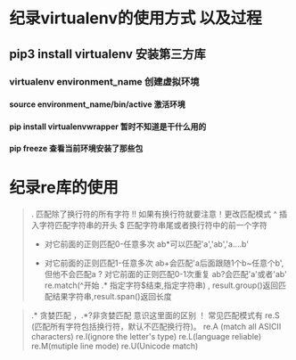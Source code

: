 # 纪录virtualenv的使用方式 以及过程

## pip3 install virtualenv 安装第三方库

### virtualenv environment_name  创建虚拟环境

#### source environment_name/bin/active  激活环境

#### pip install virtualenvwrapper 暂时不知道是干什么用的

#### pip freeze 查看当前环境安装了那些包

# 纪录re库的使用

> . 匹配除了换行符的所有字符 !! 如果有换行符就要注意！更改匹配模式
> ^ 插入字符匹配字符串的开头
> $ 匹配字符串尾或者换行符中的前一个字符
> * 对它前面的正则匹配0-任意多次 ab*可以匹配'a','ab','a....b'
> + 对它前面的正则匹配1-任意多次 ab+会匹配'a后面跟随1个b~任意个b',但他不会匹配a
> ? 对它前面的正则匹配0-1次重复 ab?会匹配'a'或者'ab'
> re.match(^开始 .* 指定字符$结束,指定字符串) , result.group()返回匹配结果字符串,result.span()返回长度

> .* 贪婪匹配 ，.*?非贪婪匹配  意识这里面的区别 ！ 
常见匹配模式有 re.S (匹配所有字符包括换行符，默认不匹配换行符)。
re.A (match all ASICII characters) 
re.I(ignore the letter's type) 
re.L(language reliable)
re.M(mutiple line mode)
re.U(Unicode match)
